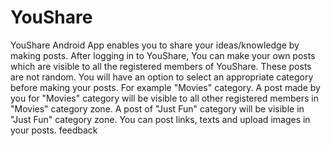 # YouShare
YouShare Android App enables you to share your ideas/knowledge by making posts. After logging in to YouShare, You can make your own posts which are visible to all the registered members of YouShare. These posts are not random. You will have an option to select an appropriate category before making your posts. For example "Movies" category. A post made by you for "Movies" category will be visible to all other registered members in "Movies" category zone. A post of "Just Fun" category will be visible in "Just Fun" category zone. You can post links, texts and upload images in your posts.
feedback
